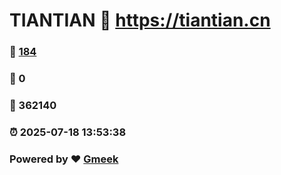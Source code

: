 # TIANTIAN :link: https://tiantian.cn 
### :page_facing_up: [184](https://tiantian.cn/tag.html) 
### :speech_balloon: 0 
### :hibiscus: 362140 
### :alarm_clock: 2025-07-18 13:53:38 
### Powered by :heart: [Gmeek](https://github.com/Meekdai/Gmeek)
